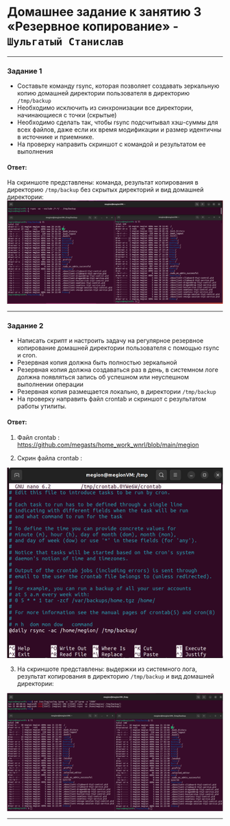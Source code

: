 # Домашнее задание к занятию 3 «Резервное копирование» - `Шульгатый Станислав`

------


### Задание 1
- Составьте команду rsync, которая позволяет создавать зеркальную копию домашней директории пользователя в директорию `/tmp/backup`
- Необходимо исключить из синхронизации все директории, начинающиеся с точки (скрытые)
- Необходимо сделать так, чтобы rsync подсчитывал хэш-суммы для всех файлов, даже если их время модификации и размер идентичны в источнике и приемнике.
- На проверку направить скриншот с командой и результатом ее выполнения


#### Ответ:

   На скриншоте представлены: команда, результат копирования в директорию `/tmp/backup` без скрытых директорий и вид домашней директории: ![backup_1](https://github.com/megasts/home_work_wnrl/blob/main/img/backup_1.png)

------

### Задание 2
- Написать скрипт и настроить задачу на регулярное резервное копирование домашней директории пользователя с помощью rsync и cron.
- Резервная копия должна быть полностью зеркальной
- Резервная копия должна создаваться раз в день, в системном логе должна появляться запись об успешном или неуспешном выполнении операции
- Резервная копия размещается локально, в директории `/tmp/backup`
- На проверку направить файл crontab и скриншот с результатом работы утилиты.


#### Ответ:

1. Файл crontab : https://github.com/megasts/home_work_wnrl/blob/main/megion

2. Скрин файла crontab : 

![backup_2](https://github.com/megasts/home_work_wnrl/blob/main/img/backup_2.png)

3. На скриншоте представлены: выдержки из системного лога, результат копирования в директорию `/tmp/backup` и вид домашней директории: 

![backup_3](https://github.com/megasts/home_work_wnrl/blob/main/img/backup_3.png)


------




